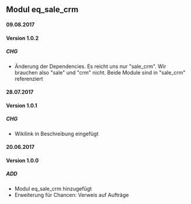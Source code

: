 ## Modul eq_sale_crm

#### 09.08.2017
#### Version 1.0.2
##### CHG
- Änderung der Dependencies. Es reicht uns nur "sale_crm". Wir brauchen also "sale" und "crm" nicht. Beide Module sind in "sale_crm" referenziert

#### 28.07.2017
#### Version 1.0.1
##### CHG
- Wikilink in Beschreibung eingefügt

#### 20.06.2017
#### Version 1.0.0
##### ADD
- Modul eq_sale_crm hinzugefügt
- Erweiterung für Chancen: Verweis auf Aufträge
